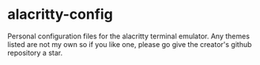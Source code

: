 # alacritty-config
Personal configuration files for the alacritty terminal emulator. Any themes listed are not my own so if you like one, please go give the creator's github repository a star. 
